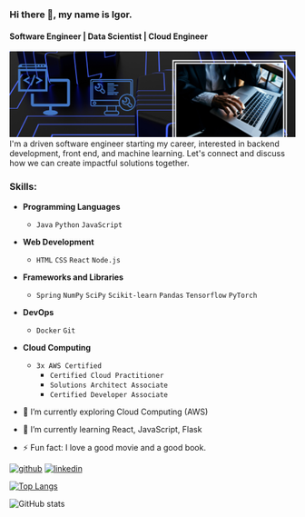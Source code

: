 ### Hi there 👋, my name is Igor. 
#### Software Engineer | Data Scientist | Cloud Engineer

![GitHub Banner](banner.png)
I'm a driven software engineer starting my career, interested in backend development, front end, and machine learning.
Let's connect and discuss how we can create impactful solutions together.

### Skills: 
- **Programming Languages**
  - `Java`  `Python`  `JavaScript`
- **Web Development**
  - `HTML`  `CSS`  `React`  `Node.js`
- **Frameworks and Libraries**
  - `Spring`  `NumPy`  `SciPy`  `Scikit-learn`  `Pandas`  `Tensorflow`  `PyTorch`
- **DevOps**
  - `Docker`  `Git`
- **Cloud Computing**
  - `3x AWS Certified`
    - `Certified Cloud Practitioner`
    - `Solutions Architect Associate`
    - `Certified Developer Associate`

- 🔭 I’m currently exploring Cloud Computing (AWS)
- 🌱 I’m currently learning React, JavaScript, Flask 
- ⚡ Fun fact: I love a good movie and a good book. 


[<img src='https://cdn.jsdelivr.net/npm/simple-icons@3.0.1/icons/github.svg' alt='github' height='40'>](https://github.com/igd93)  [<img src='https://cdn.jsdelivr.net/npm/simple-icons@3.0.1/icons/linkedin.svg' alt='linkedin' height='40'>](https://www.linkedin.com/in/igor-drozhilkin/)   

[![Top Langs](https://github-readme-stats.vercel.app/api/top-langs/?username=igd93)](https://github.com/anuraghazra/github-readme-stats)

![GitHub stats](https://github-readme-stats.vercel.app/api?username=igd93&show_icons=true)  



<!---
igd93/igd93 is a ✨ special ✨ repository because its `README.md` (this file) appears on your GitHub profile.
You can click the Preview link to take a look at your changes.
--->
